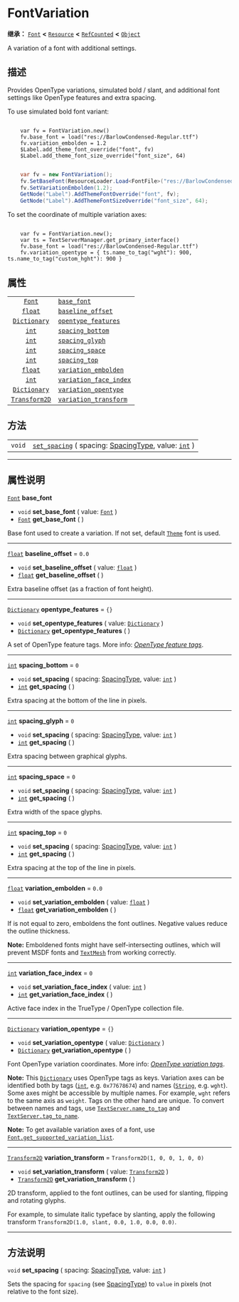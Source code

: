 <!-- ⚠ 请勿编辑本文件 ⚠ -->
<!-- 本文档使用脚本从 WeDot 引擎源码仓库生成。 -->
<!-- 生成脚本：https://github.com/WeDot-Engine/WeDot/tree/master/doc/tools/make_md.py； -->
<!-- 原文件：https://github.com/WeDot-Engine/WeDot/tree/master/doc/classes/FontVariation.xml。 -->

<div id="_class_fontvariation"></div>

# FontVariation

**继承：** [`Font`](class_font.md) **<** [`Resource`](class_resource.md) **<** [`RefCounted`](class_refcounted.md) **<** [`Object`](class_object.md)

A variation of a font with additional settings.

## 描述

Provides OpenType variations, simulated bold / slant, and additional font settings like OpenType features and extra spacing.

To use simulated bold font variant:



```gdscript

    var fv = FontVariation.new()
    fv.base_font = load("res://BarlowCondensed-Regular.ttf")
    fv.variation_embolden = 1.2
    $Label.add_theme_font_override("font", fv)
    $Label.add_theme_font_size_override("font_size", 64)
```

```csharp

    var fv = new FontVariation();
    fv.SetBaseFont(ResourceLoader.Load<FontFile>("res://BarlowCondensed-Regular.ttf"));
    fv.SetVariationEmbolden(1.2);
    GetNode("Label").AddThemeFontOverride("font", fv);
    GetNode("Label").AddThemeFontSizeOverride("font_size", 64);
```



To set the coordinate of multiple variation axes:

```

    var fv = FontVariation.new();
    var ts = TextServerManager.get_primary_interface()
    fv.base_font = load("res://BarlowCondensed-Regular.ttf")
    fv.variation_opentype = { ts.name_to_tag("wght"): 900, ts.name_to_tag("custom_hght"): 900 }
```







## 属性

|||
|:-:|:--|
| [`Font`](class_font.md)               | [`base_font`](class_fontvariation.md#class_fontvariation_property_base_font)                       |                                   |
| [`float`](class_float.md)             | [`baseline_offset`](class_fontvariation.md#class_fontvariation_property_baseline_offset)           | ``0.0``                           |
| [`Dictionary`](class_dictionary.md)   | [`opentype_features`](class_fontvariation.md#class_fontvariation_property_opentype_features)       | ``{}``                            |
| [`int`](class_int.md)                 | [`spacing_bottom`](class_fontvariation.md#class_fontvariation_property_spacing_bottom)             | ``0``                             |
| [`int`](class_int.md)                 | [`spacing_glyph`](class_fontvariation.md#class_fontvariation_property_spacing_glyph)               | ``0``                             |
| [`int`](class_int.md)                 | [`spacing_space`](class_fontvariation.md#class_fontvariation_property_spacing_space)               | ``0``                             |
| [`int`](class_int.md)                 | [`spacing_top`](class_fontvariation.md#class_fontvariation_property_spacing_top)                   | ``0``                             |
| [`float`](class_float.md)             | [`variation_embolden`](class_fontvariation.md#class_fontvariation_property_variation_embolden)     | ``0.0``                           |
| [`int`](class_int.md)                 | [`variation_face_index`](class_fontvariation.md#class_fontvariation_property_variation_face_index) | ``0``                             |
| [`Dictionary`](class_dictionary.md)   | [`variation_opentype`](class_fontvariation.md#class_fontvariation_property_variation_opentype)     | ``{}``                            |
| [`Transform2D`](class_transform2d.md) | [`variation_transform`](class_fontvariation.md#class_fontvariation_property_variation_transform)   | ``Transform2D(1, 0, 0, 1, 0, 0)`` |

## 方法

|||
|:-:|:--|
| `void` | [`set_spacing`](class_fontvariation.md#class_fontvariation_method_set_spacing) ( spacing: [SpacingType](#enum_textserver_spacingtype), value: [`int`](class_int.md) ) |

<!-- rst-class:: classref-section-separator -->

---

## 属性说明

<div id="_class_fontvariation_property_base_font"></div>

[`Font`](class_font.md) **base_font** <div id="class_fontvariation_property_base_font"></div>

- `void` **set_base_font** ( value: [`Font`](class_font.md) )
- [`Font`](class_font.md) **get_base_font** ( )

Base font used to create a variation. If not set, default [`Theme`](class_theme.md) font is used.

<!-- rst-class:: classref-item-separator -->

---

<div id="_class_fontvariation_property_baseline_offset"></div>

[`float`](class_float.md) **baseline_offset** = ``0.0`` <div id="class_fontvariation_property_baseline_offset"></div>

- `void` **set_baseline_offset** ( value: [`float`](class_float.md) )
- [`float`](class_float.md) **get_baseline_offset** ( )

Extra baseline offset (as a fraction of font height).

<!-- rst-class:: classref-item-separator -->

---

<div id="_class_fontvariation_property_opentype_features"></div>

[`Dictionary`](class_dictionary.md) **opentype_features** = ``{}`` <div id="class_fontvariation_property_opentype_features"></div>

- `void` **set_opentype_features** ( value: [`Dictionary`](class_dictionary.md) )
- [`Dictionary`](class_dictionary.md) **get_opentype_features** ( )

A set of OpenType feature tags. More info: [*OpenType feature tags*](https://docs.microsoft.com/en-us/typography/opentype/spec/featuretags).

<!-- rst-class:: classref-item-separator -->

---

<div id="_class_fontvariation_property_spacing_bottom"></div>

[`int`](class_int.md) **spacing_bottom** = ``0`` <div id="class_fontvariation_property_spacing_bottom"></div>

- `void` **set_spacing** ( spacing: [SpacingType](#enum_textserver_spacingtype), value: [`int`](class_int.md) )
- [`int`](class_int.md) **get_spacing** ( )

Extra spacing at the bottom of the line in pixels.

<!-- rst-class:: classref-item-separator -->

---

<div id="_class_fontvariation_property_spacing_glyph"></div>

[`int`](class_int.md) **spacing_glyph** = ``0`` <div id="class_fontvariation_property_spacing_glyph"></div>

- `void` **set_spacing** ( spacing: [SpacingType](#enum_textserver_spacingtype), value: [`int`](class_int.md) )
- [`int`](class_int.md) **get_spacing** ( )

Extra spacing between graphical glyphs.

<!-- rst-class:: classref-item-separator -->

---

<div id="_class_fontvariation_property_spacing_space"></div>

[`int`](class_int.md) **spacing_space** = ``0`` <div id="class_fontvariation_property_spacing_space"></div>

- `void` **set_spacing** ( spacing: [SpacingType](#enum_textserver_spacingtype), value: [`int`](class_int.md) )
- [`int`](class_int.md) **get_spacing** ( )

Extra width of the space glyphs.

<!-- rst-class:: classref-item-separator -->

---

<div id="_class_fontvariation_property_spacing_top"></div>

[`int`](class_int.md) **spacing_top** = ``0`` <div id="class_fontvariation_property_spacing_top"></div>

- `void` **set_spacing** ( spacing: [SpacingType](#enum_textserver_spacingtype), value: [`int`](class_int.md) )
- [`int`](class_int.md) **get_spacing** ( )

Extra spacing at the top of the line in pixels.

<!-- rst-class:: classref-item-separator -->

---

<div id="_class_fontvariation_property_variation_embolden"></div>

[`float`](class_float.md) **variation_embolden** = ``0.0`` <div id="class_fontvariation_property_variation_embolden"></div>

- `void` **set_variation_embolden** ( value: [`float`](class_float.md) )
- [`float`](class_float.md) **get_variation_embolden** ( )

If is not equal to zero, emboldens the font outlines. Negative values reduce the outline thickness.

 **Note:** Emboldened fonts might have self-intersecting outlines, which will prevent MSDF fonts and [`TextMesh`](class_textmesh.md) from working correctly.

<!-- rst-class:: classref-item-separator -->

---

<div id="_class_fontvariation_property_variation_face_index"></div>

[`int`](class_int.md) **variation_face_index** = ``0`` <div id="class_fontvariation_property_variation_face_index"></div>

- `void` **set_variation_face_index** ( value: [`int`](class_int.md) )
- [`int`](class_int.md) **get_variation_face_index** ( )

Active face index in the TrueType / OpenType collection file.

<!-- rst-class:: classref-item-separator -->

---

<div id="_class_fontvariation_property_variation_opentype"></div>

[`Dictionary`](class_dictionary.md) **variation_opentype** = ``{}`` <div id="class_fontvariation_property_variation_opentype"></div>

- `void` **set_variation_opentype** ( value: [`Dictionary`](class_dictionary.md) )
- [`Dictionary`](class_dictionary.md) **get_variation_opentype** ( )

Font OpenType variation coordinates. More info: [*OpenType variation tags*](https://docs.microsoft.com/en-us/typography/opentype/spec/dvaraxisreg).

 **Note:** This [`Dictionary`](class_dictionary.md) uses OpenType tags as keys. Variation axes can be identified both by tags ([`int`](class_int.md), e.g. `0x77678674`) and names ([`String`](class_string.md), e.g. `wght`). Some axes might be accessible by multiple names. For example, `wght` refers to the same axis as `weight`. Tags on the other hand are unique. To convert between names and tags, use [`TextServer.name_to_tag`](class_textserver.md#class_textserver_method_name_to_tag) and [`TextServer.tag_to_name`](class_textserver.md#class_textserver_method_tag_to_name).

 **Note:** To get available variation axes of a font, use [`Font.get_supported_variation_list`](class_font.md#class_font_method_get_supported_variation_list).

<!-- rst-class:: classref-item-separator -->

---

<div id="_class_fontvariation_property_variation_transform"></div>

[`Transform2D`](class_transform2d.md) **variation_transform** = ``Transform2D(1, 0, 0, 1, 0, 0)`` <div id="class_fontvariation_property_variation_transform"></div>

- `void` **set_variation_transform** ( value: [`Transform2D`](class_transform2d.md) )
- [`Transform2D`](class_transform2d.md) **get_variation_transform** ( )

2D transform, applied to the font outlines, can be used for slanting, flipping and rotating glyphs.

For example, to simulate italic typeface by slanting, apply the following transform `Transform2D(1.0, slant, 0.0, 1.0, 0.0, 0.0)`.

<!-- rst-class:: classref-section-separator -->

---

## 方法说明

<div id="_class_fontvariation_method_set_spacing"></div>

`void` **set_spacing** ( spacing: [SpacingType](#enum_textserver_spacingtype), value: [`int`](class_int.md) )<div id="class_fontvariation_method_set_spacing"></div>

Sets the spacing for `spacing` (see [SpacingType](#enum_textserver_spacingtype)) to `value` in pixels (not relative to the font size).

[^virtual]: 本方法通常需要用户覆盖才能生效。
[^const]: 本方法无副作用，不会修改该实例的任何成员变量。
[^vararg]: 本方法除了能接受在此处描述的参数外，还能够继续接受任意数量的参数。
[^constructor]: 本方法用于构造某个类型。
[^static]: 调用本方法无需实例，可直接使用类名进行调用。
[^operator]: 本方法描述的是使用本类型作为左操作数的有效运算符。
[^bitfield]: 这个值是由下列位标志构成位掩码的整数。
[^void]: 无返回值。
